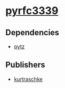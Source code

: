 # [pyrfc3339](https://pypi.org/project/pyrfc3339)

## Dependencies
- [pytz](packages/p/pytz.md)



## Publishers
- [kurtraschke](https://pypi.org/user/kurtraschke)

